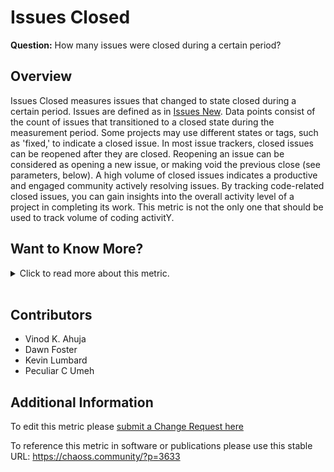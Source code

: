 # Issues Closed

**Question:** How many issues were closed during a certain period?

## Overview

Issues Closed measures issues  that changed to state closed during a certain period. Issues are defined as in [Issues New](https://chaoss.community/metric-issues-new/). Data points consist of the count of issues that transitioned to a closed state during the measurement period.  Some projects may use different states or tags, such as 'fixed,' to indicate a closed issue. In most issue trackers, closed issues can be reopened after they are closed. Reopening an issue can be considered as opening a new issue, or making void the previous close (see parameters, below).
A high volume of closed issues indicates a productive and engaged community actively resolving issues.  By tracking code-related closed issues, you can gain insights into the overall activity level of a project in completing its work. This metric is not the only one that should be used to track volume of coding activitY.

## Want to Know More?

<span markdown="1"><details>

<summary>Click to read more about this metric.</summary>

### Data Collection Strategies

**Specific description: GitHub**

In the case of GitHub, closed issues are defined as "issues which are closed".

**Specific description: GitLab**

In the case of GitLab, closed issues are defined as "issues
that are closed".

**Specific description: Jira**

In the case of Jira, closed issues are defined as "issues that change to the closed state".

**Specific description: Bugzilla**

In the case of Bugzilla, closed issues are defined as "bug reports that change to the closed state".

**Aggregators:**

*   Count. Total number of closed issues during the period.
*   Ratio. Ratio of closed issues over total number of issues during that period.
*   Reactions. Number of "thumb-ups" or other reactions on issues.

**Parameters:**

*   Period of time. Start and finish date of the period during which issues are considered. Default: forever.

*   Criteria for source code. Algorithm. Default: all issues are related to
    source code.\
    If we focus on source code, we need a criterion for deciding
    whether an issue is related to the source code or not.
    All issues could be included in the metric by altering the default.

*   Reopen as new. Boolean, defining whether reopened issues are considered
    as new issues. If false, it means the closing event previous to a
    reopen event should be considered as void. Note: if this parameter is
    false, the number of closed issues for any period could change in the
    future, if some of them are reopened.

*   Criteria for closed. Algorithm. Default: having a closing event during
    the period of interest.

### Filters

*   By actors (submitter, commenter, closer). Requires merging identities corresponding to the same author.
*   By groups of actors (employer, gender... for each of the actors). Requires actor grouping, and likely, actor merging.

### Visualizations

*   Count per time period over time
*   Ratio per time period over time

These could be grouped by applying the filters defined above or represented as bar charts, with time running in the X axis.

[GrimoireLab](https://chaoss.github.io/grimoirelab)
![GrimoireLab](https://raw.githubusercontent.com/chaoss/wg-evolution/main/focus-areas/issue-resolution/images/issues-closed_grimoirelab.png).

</details></span><br>

## Contributors

*   Vinod K. Ahuja
*   Dawn Foster
*   Kevin Lumbard
*   Peculiar C Umeh

## Additional Information

To edit this metric please [submit a Change Request here](https://github.com/chaoss/wg-evolution/blob/main/focus-areas/issue-resolution/issues-closed.md)

To reference this metric in software or publications please use this stable URL: <https://chaoss.community/?p=3633>

<!-- # For groupings in the knowledge base
Context tags: Platform, Contribution, Lifecycle
Keyword tags: bug report, problems, issues, closed
-->
